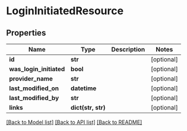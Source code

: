 # LoginInitiatedResource

## Properties
Name | Type | Description | Notes
------------ | ------------- | ------------- | -------------
**id** | **str** |  | [optional] 
**was_login_initiated** | **bool** |  | [optional] 
**provider_name** | **str** |  | [optional] 
**last_modified_on** | **datetime** |  | [optional] 
**last_modified_by** | **str** |  | [optional] 
**links** | **dict(str, str)** |  | [optional] 

[[Back to Model list]](../README.md#documentation-for-models) [[Back to API list]](../README.md#documentation-for-api-endpoints) [[Back to README]](../README.md)


